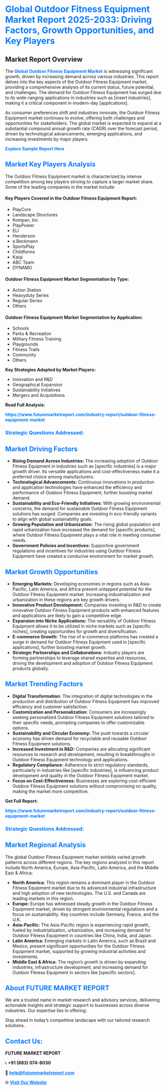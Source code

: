 <h1 style="color: #007BFF;">Global Outdoor Fitness Equipment Market Report 2025-2033: Driving Factors, Growth Opportunities, and Key Players</h1>

<section id="overview">
<h2>Market Report Overview</h2>
<p>The <a href="https://www.futuremarketreport.com/industry-report/outdoor-fitness-equipment-market" style="color: #007BFF; text-decoration: none;"><strong>Global Outdoor Fitness Equipment Market</strong></a> is witnessing significant growth, driven by increasing demand across various industries. This report delves into the key aspects of the Outdoor Fitness Equipment market, providing a comprehensive analysis of its current status, future potential, and challenges. The demand for Outdoor Fitness Equipment has surged due to its wide-ranging applications in industries such as [insert industries], making it a critical component in modern-day [applications].</p>
<p>As consumer preferences shift and industries innovate, the Outdoor Fitness Equipment market continues to evolve, offering both challenges and opportunities for stakeholders. The global market is expected to expand at a substantial compound annual growth rate (CAGR) over the forecast period, driven by technological advancements, emerging applications, and increasing investments by major players.</p>
</section>

<section id="overview">
<p><a href="https://www.futuremarketreport.com/request-sample/reportId=105574" style="color: #007BFF; text-decoration: none;"><strong>Explore Sample Report Here</strong></a></p>
</section>

<section id="key-players">
<h2 style="color: #007BFF;">Market Key Players Analysis</h2>
<p>The Outdoor Fitness Equipment market is characterized by intense competition among key players striving to capture a larger market share. Some of the leading companies in the market include:</p>
<h4>Key Players Covered in the Outdoor Fitness Equipment Report:</h4>
<ul><li>PlayCore</li><li>Landscape Structures</li><li>Kompan, Inc</li><li>PlayPower</li><li>ELI</li><li>Henderson</li><li>e.Beckmann</li><li>SportsPlay</li><li>Childforms</li><li>Kaiqi</li><li>ABC Team</li><li>DYNAMO</li></ul>
<h4>Outdoor Fitness Equipment Market Segmentation by Type:</h4>
<ul><li>Action Station</li><li>Heavyduty Series</li><li>Regular Series</li><li>Others</li></ul>

<h4>Outdoor Fitness Equipment Market Segmentation by Application:</h4>
<ul><li>Schools</li><li>Parks &amp; Recreation</li><li>Military Fitness Training</li><li>Playgrounds</li><li>Fitness Trails</li><li>Community</li><li>Others</li></ul>
<p><strong>Key Strategies Adopted by Market Players:</strong></p>
<ul>
<li>Innovation and R&D</li>
<li>Geographical Expansion</li>
<li>Sustainability Initiatives</li>
<li>Mergers and Acquisitions</li>
</ul>
</section>

<section>
<p><strong>Read Full Analysis: </strong></p><a href="https://www.futuremarketreport.com/industry-report/outdoor-fitness-equipment-market" style="color: #007BFF; text-decoration: none;"><strong>https://www.futuremarketreport.com/industry-report/outdoor-fitness-equipment-market</strong></a>
<h3 style="color: #007BFF;">Strategic Questions Addressed:</h3>
</section>

<section id="driving-factors">
<h2 style="color: #007BFF;">Market Driving Factors</h2>
<ul>
<li><strong>Rising Demand Across Industries:</strong> The increasing adoption of Outdoor Fitness Equipment in industries such as [specific industries] is a major growth driver. Its versatile applications and cost-effectiveness make it a preferred choice among manufacturers.</li>
<li><strong>Technological Advancements:</strong> Continuous innovations in production and application technologies have enhanced the efficiency and performance of Outdoor Fitness Equipment, further boosting market demand.</li>
<li><strong>Sustainability and Eco-Friendly Initiatives:</strong> With growing environmental concerns, the demand for sustainable Outdoor Fitness Equipment solutions has surged. Companies are investing in eco-friendly variants to align with global sustainability goals.</li>
<li><strong>Growing Population and Urbanization:</strong> The rising global population and rapid urbanization have increased the demand for [specific products], where Outdoor Fitness Equipment plays a vital role in meeting consumer needs.</li>
<li><strong>Government Policies and Incentives:</strong> Supportive government regulations and incentives for industries using Outdoor Fitness Equipment have created a conducive environment for market growth.</li>
</ul>
</section>

<section id="growth-opportunities">
<h2 style="color: #007BFF;">Market Growth Opportunities</h2>
<ul>
<li><strong>Emerging Markets:</strong> Developing economies in regions such as Asia-Pacific, Latin America, and Africa present untapped potential for the Outdoor Fitness Equipment market. Increasing industrialization and urbanization in these regions are key growth drivers.</li>
<li><strong>Innovative Product Development:</strong> Companies investing in R&D to create innovative Outdoor Fitness Equipment products with enhanced features and applications are likely to gain a competitive edge.</li>
<li><strong>Expansion into Niche Applications:</strong> The versatility of Outdoor Fitness Equipment allows it to be utilized in niche markets such as [specific niches], creating opportunities for growth and diversification.</li>
<li><strong>E-commerce Growth:</strong> The rise of e-commerce platforms has created a surge in demand for Outdoor Fitness Equipment used in [specific applications], further boosting market growth.</li>
<li><strong>Strategic Partnerships and Collaborations:</strong> Industry players are forming partnerships to leverage shared expertise and resources, driving the development and adoption of Outdoor Fitness Equipment products globally.</li>
</ul>
</section>

<section id="trending-factors">
<h2 style="color: #007BFF;">Market Trending Factors</h2>
<ul>
<li><strong>Digital Transformation:</strong> The integration of digital technologies in the production and distribution of Outdoor Fitness Equipment has improved efficiency and customer satisfaction.</li>
<li><strong>Customization and Personalization:</strong> Consumers are increasingly seeking personalized Outdoor Fitness Equipment solutions tailored to their specific needs, prompting companies to offer customizable options.</li>
<li><strong>Sustainability and Circular Economy:</strong> The push towards a circular economy has driven demand for recyclable and reusable Outdoor Fitness Equipment solutions.</li>
<li><strong>Increased Investment in R&D:</strong> Companies are allocating significant resources to research and development, resulting in breakthroughs in Outdoor Fitness Equipment technology and applications.</li>
<li><strong>Regulatory Compliance:</strong> Adherence to strict regulatory standards, particularly in industries like [specific industries], is influencing product development and quality in the Outdoor Fitness Equipment market.</li>
<li><strong>Focus on Cost-Effectiveness:</strong> Businesses are exploring cost-efficient Outdoor Fitness Equipment solutions without compromising on quality, making the market more competitive.</li>
</ul>
</section>

<section>
<p><strong>Get Full Report: </strong></p><a href="https://www.futuremarketreport.com/industry-report/outdoor-fitness-equipment-market" style="color: #007BFF; text-decoration: none;"><strong>https://www.futuremarketreport.com/industry-report/outdoor-fitness-equipment-market</strong></a>
<h3 style="color: #007BFF;">Strategic Questions Addressed:</h3>
</section>


<section id="regional-analysis">
<h2 style="color: #007BFF;">Market Regional Analysis</h2>
<p>The global Outdoor Fitness Equipment market exhibits varied growth patterns across different regions. The key regions analyzed in this report include North America, Europe, Asia-Pacific, Latin America, and the Middle East & Africa:</p>
<ul>
<li><strong>North America:</strong> This region remains a dominant player in the Outdoor Fitness Equipment market due to its advanced industrial infrastructure and high adoption of new technologies. The U.S. and Canada are leading markets in this region.</li>
<li><strong>Europe:</strong> Europe has witnessed steady growth in the Outdoor Fitness Equipment market, driven by stringent environmental regulations and a focus on sustainability. Key countries include Germany, France, and the U.K.</li>
<li><strong>Asia-Pacific:</strong> The Asia-Pacific region is experiencing rapid growth, fueled by industrialization, urbanization, and increasing demand for Outdoor Fitness Equipment in countries like China, India, and Japan.</li>
<li><strong>Latin America:</strong> Emerging markets in Latin America, such as Brazil and Mexico, present significant opportunities for the Outdoor Fitness Equipment market, supported by growing industrial activities and investments.</li>
<li><strong>Middle East & Africa:</strong> The region’s growth is driven by expanding industries, infrastructure development, and increasing demand for Outdoor Fitness Equipment in sectors like [specific sectors].</li>
</ul>
</section>

<footer>
<h2 style="color: #007BFF;">About FUTURE MARKET REPORT</h2>
<p>We are a trusted name in market research and advisory services, delivering actionable insights and strategic support to businesses across diverse industries. Our expertise lies in offering:</p>

<p>Stay ahead in today’s competitive landscape with our tailored research solutions.</p>

<h2 style="color: #007BFF;">Contact Us:</h2>
<p><strong>FUTURE MARKET REPORT</strong></p>
<p>📞 <strong>+91 (883) 074-8030</strong></p>
<p>📧 <strong><a href="mailto:help@futuremarketreport.com" style="color: #007BFF;">help@futuremarketreport.com</a></strong></p>
<p>🌐 <strong><a href="https://www.futuremarketreport.com/" style="color: #007BFF;">Visit Our Website</a></strong></p>
</footer>
